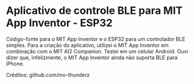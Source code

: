 # Aplicativo de controle BLE para MIT App Inventor - ESP32

Código-fonte para o MIT App Inventor e o ESP32 para um controlador BLE simples. Para a criação do aplicativo, utilizei o MIT App Inventor em combinação com o MIT AI2 Companion. Testei em um celular Android. Ouvi dizer que, infelizmente, o MIT App Inventor ainda não suporta BLE para iPhone. 

Créditos: github.com/mo-thunderz
